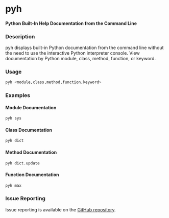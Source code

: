 pyh
=====

#### Python Built-In Help Documentation from the Command Line

### Description

pyh displays built-in Python documentation from the command line without the need to use the interactive Python interpreter console. View documentation by Python module, class, method, function, or keyword.

### Usage

``` bash
pyh <module,class,method,function,keyword>
```

### Examples

#### Module Documentation

``` bash
pyh sys
```

#### Class Documentation

``` bash
pyh dict
```

#### Method Documentation

``` bash
pyh dict.update
```

#### Function Documentation

``` bash
pyh max
```

### Issue Reporting

Issue reporting is available on the [GitHub repository](https://github.com/chrissimpkins/pyh/issues).
